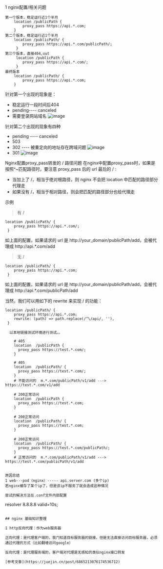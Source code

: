 


1 nginx配置/相关问题

```
第一个版本，稳定运行近1个半月
    location /publicPath {
        proxy_pass https://api.*.com;
    }
第二个版本，稳定运行近1个半月
    location /publicPath/ {
        proxy_pass https://api.*.com/publicPath/;
     }
第三个版本，直接404,out
     location /publicPath {
        proxy_pass https://api.*.com/;
     }
最终版本
    location /publicPath/ {
        proxy_pass https://api.*.com;
    }
```
针对第一个出现的现象是：
* 稳定运行一段时间后404
* pending---- canceled
* 需要登录网站域名
 ![image](https://user-images.githubusercontent.com/31762176/215442920-0aa02085-cad0-410f-8b82-ebdcf3f95394.png)

针对第二个出现的现象有四种

* pending ---- canceled
* 503
* 302 ---- 被重定向的地址存在跨域问题
  ![image](https://user-images.githubusercontent.com/31762176/215443403-a7e7b677-2612-49e3-9646-468d8a75923a.png)
* 301
![image](https://user-images.githubusercontent.com/31762176/215443551-9e839abf-9f51-4c26-8c4e-3ba49da7ad4d.png)



Nginx配置proxy_pass转发的 / 路径问题
在nginx中配置proxy_pass时，如果是按照^~匹配路径时，要注意 proxy_pass 后的 url 最后的 / :

* 当加上了 /，相当于绝对根路径，则 nginx 不会把 location 中匹配的路径部分代理走
* 如果没有 /，相当于相对路径，则会把匹配的路径部分也给代理走

示例

> 有 /
```
location /publicPath/ {
    proxy_pass https://api.*.com/;
 }
```
如上面的配置，如果请求的 url 是 http://your_domain/publicPath/add，会被代理成 http://api.*.com/add

> 无 /
```
location /publicPath/ {
    proxy_pass https://api.*.com;
 }
```
如上面的配置，如果请求的 url 是 http://your_domain/publicPath/add，会被代理成 http://api.*.com/publicPath/add

当然，我们可以用如下的 rewrite 来实现 / 的功能：
```
location /publicPath/ {
    proxy_pass https://api.*.com;
    rewrite: (path) => path.replace(/^\/api/, ''),
 }
 
  以本地链接测试环境进行测试。。
 ```
        # 405
        location  /publicPath {
          proxy_pass https://test.*.com/;
        }

        # 405
        location  /publicPath/ {
          proxy_pass https://test.*.com/;
        }
        # 不能访问的  m.*.com/publicPath/v1/add ---> https://test.*.com/v1/add
        
        # 200正常访问
        location  /publicPath {
          proxy_pass https://test.*.com;
        }

        # 200正常访问
        location  /publicPath/ {
          proxy_pass https://test.*.com;
        }

        # 200正常访问
        location  /publicPath/ {
          proxy_pass https://test.*.com/publicPath/;
        }
        # 正常访问的  m.*.com/publicPath/v1/add ---> https://test.*.com/publicPath/v1/add
 ```

原因总结
1 web---pod（nginx）----- api.server.com (多个ip)
若nginx缓存了某个ip了，但是该ip不服务了就会造成这种情况

尝试的解决方法在.conf文件内部配置
```
 resolver  8.8.8.8  valid=10s;
```

## nginx 基础知识整理

1 http反向代理：作为web服务器

正向代理：是代理客户端的，我门知道目标服务器的链接，但是无法直接访问目标服务器，必须通过代理的方式（比如翻墙访问google）

反向代理：是代理服务端的，客户端对代理是无感知的类似nginx接口转发

[参考文章](https://juejin.cn/post/6865213076174536712)



